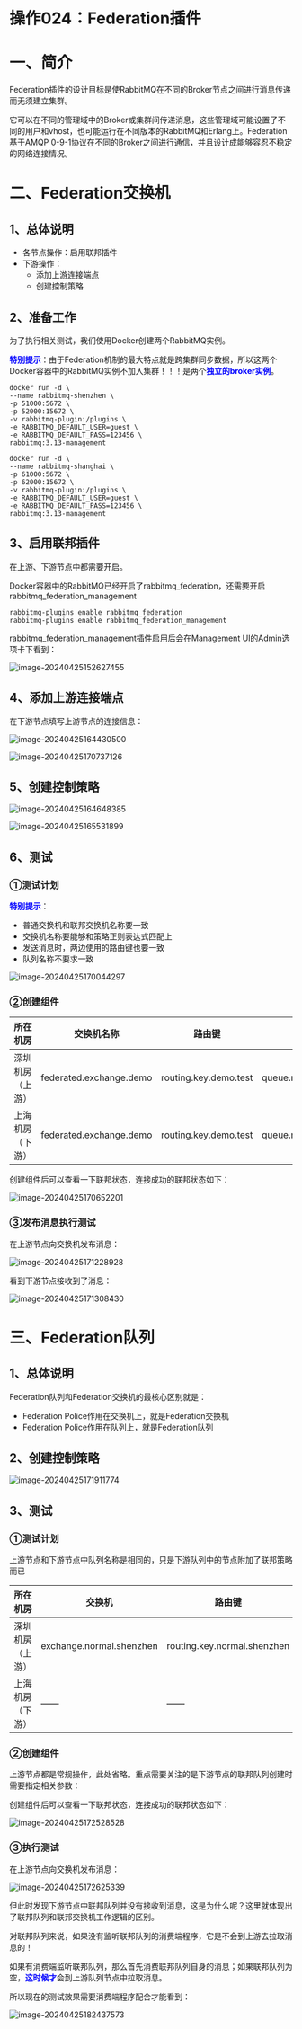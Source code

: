 # 操作024：Federation插件

# 一、简介

Federation插件的设计目标是使RabbitMQ在不同的Broker节点之间进行消息传递而无须建立集群。

它可以在不同的管理域中的Broker或集群间传递消息，这些管理域可能设置了不同的用户和vhost，也可能运行在不同版本的RabbitMQ和Erlang上。Federation基于AMQP 0-9-1协议在不同的Broker之间进行通信，并且设计成能够容忍不稳定的网络连接情况。



# 二、Federation交换机

## 1、总体说明

- 各节点操作：启用联邦插件
- 下游操作：
  - 添加上游连接端点
  - 创建控制策略



## 2、准备工作

为了执行相关测试，我们使用Docker创建两个RabbitMQ实例。

<span style="color:blue;">**特别提示**</span>：由于Federation机制的最大特点就是跨集群同步数据，所以这两个Docker容器中的RabbitMQ实例不加入集群！！！是两个<span style="color:blue;">**独立的broker实例**</span>。

```shell
docker run -d \
--name rabbitmq-shenzhen \
-p 51000:5672 \
-p 52000:15672 \
-v rabbitmq-plugin:/plugins \
-e RABBITMQ_DEFAULT_USER=guest \
-e RABBITMQ_DEFAULT_PASS=123456 \
rabbitmq:3.13-management

docker run -d \
--name rabbitmq-shanghai \
-p 61000:5672 \
-p 62000:15672 \
-v rabbitmq-plugin:/plugins \
-e RABBITMQ_DEFAULT_USER=guest \
-e RABBITMQ_DEFAULT_PASS=123456 \
rabbitmq:3.13-management
```



## 3、启用联邦插件

在上游、下游节点中都需要开启。

Docker容器中的RabbitMQ已经开启了rabbitmq_federation，还需要开启rabbitmq_federation_management

```shell
rabbitmq-plugins enable rabbitmq_federation
rabbitmq-plugins enable rabbitmq_federation_management
```

rabbitmq_federation_management插件启用后会在Management UI的Admin选项卡下看到：

![image-20240425152627455](./assets/image-20240425152627455.png)



## 4、添加上游连接端点

在下游节点填写上游节点的连接信息：

![image-20240425164430500](./assets/image-20240425164430500.png)



![image-20240425170737126](./assets/image-20240425170737126.png)





## 5、创建控制策略

![image-20240425164648385](./assets/image-20240425164648385.png)



![image-20240425165531899](./assets/image-20240425165531899.png)





## 6、测试

### ①测试计划

<span style="color:blue;">**特别提示**</span>：

- 普通交换机和联邦交换机名称要一致
- 交换机名称要能够和策略正则表达式匹配上
- 发送消息时，两边使用的路由键也要一致
- 队列名称不要求一致

![image-20240425170044297](./assets/image-20240425170044297.png)



### ②创建组件

| 所在机房         | 交换机名称              | 路由键                | 队列名称              |
| ---------------- | ----------------------- | --------------------- | --------------------- |
| 深圳机房（上游） | federated.exchange.demo | routing.key.demo.test | queue.normal.shenzhen |
| 上海机房（下游） | federated.exchange.demo | routing.key.demo.test | queue.normal.shanghai |

创建组件后可以查看一下联邦状态，连接成功的联邦状态如下：

![image-20240425170652201](./assets/image-20240425170652201.png)



### ③发布消息执行测试

在上游节点向交换机发布消息：

![image-20240425171228928](./assets/image-20240425171228928.png)



看到下游节点接收到了消息：

![image-20240425171308430](./assets/image-20240425171308430.png)



# 三、Federation队列

## 1、总体说明

Federation队列和Federation交换机的最核心区别就是：

- Federation Police作用在交换机上，就是Federation交换机
- Federation Police作用在队列上，就是Federation队列



## 2、创建控制策略

![image-20240425171911774](./assets/image-20240425171911774.png)



## 3、测试

### ①测试计划

上游节点和下游节点中队列名称是相同的，只是下游队列中的节点附加了联邦策略而已

| 所在机房         | 交换机                   | 路由键                      | 队列           |
| ---------------- | ------------------------ | --------------------------- | -------------- |
| 深圳机房（上游） | exchange.normal.shenzhen | routing.key.normal.shenzhen | fed.queue.demo |
| 上海机房（下游） | ——                       | ——                          | fed.queue.demo |



### ②创建组件

上游节点都是常规操作，此处省略。重点需要关注的是下游节点的联邦队列创建时需要指定相关参数：

创建组件后可以查看一下联邦状态，连接成功的联邦状态如下：

![image-20240425172528528](./assets/image-20240425172528528.png)



### ③执行测试

在上游节点向交换机发布消息：

![image-20240425172625339](./assets/image-20240425172625339.png)



但此时发现下游节点中联邦队列并没有接收到消息，这是为什么呢？这里就体现出了联邦队列和联邦交换机工作逻辑的区别。

对联邦队列来说，如果没有监听联邦队列的消费端程序，它是不会到上游去拉取消息的！

如果有消费端监听联邦队列，那么首先消费联邦队列自身的消息；如果联邦队列为空，<span style="color:blue;">**这时候才**</span>会到上游队列节点中拉取消息。

所以现在的测试效果需要消费端程序配合才能看到：

![image-20240425182437573](./assets/image-20240425182437573.png)